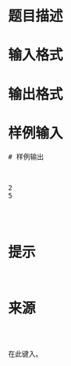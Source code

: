 

# 题目描述



# 输入格式



# 输出格式



# 样例输入


<pre>
# 样例输出


<pre>2
5
</pre>

# 提示



# 来源


<p>
在此键入。
</p>
